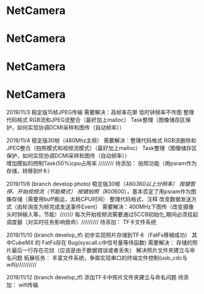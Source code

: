 # NetCamera
# NetCamera
# NetCamera
# NetCamera
   
2019/11/3
稳定版15帧JPEG传输
需要解决：高帧率花屏
         低时钟频率不传图
         整理代码格式
         RGB流和JPEG流整合（最好加上malloc）
         Task整理（图像储存区保护，如何实现协调DCMI采样和图传（自动帧率））
   
   
2019/11/4
稳定版30帧（480Mhz主频）
需要解决：整理代码格式
         RGB流删除和JPEG整合（拍照模式和视频流模式）（最好加上malloc）
         Task整理（图像储存区保护，如何实现协调DCMI采样和图传（自动帧率））   
         增加模拟的控制Task(50%)cpu占用率               ////////
待添加：  拍照功能（用psram作为存储，转移到tf卡）

2019/11/6       (branch develop photo)
稳定版30帧（480*360以上分辨率）
按键暂停、开始视频流（节能模式）
按键拍照（800*600），基本否定了用psram作为图像存储（需要用buff搬运，太耗CPU时间）
整理代码格式、注释
改变数据发送方式（由轮询变为帧完成发送事件Event）
需要解决：400MHz下图传（改变摄像头时钟输入等，节能）///////
         每次开始视频流需要通过SCCB初始化,期间必须挂起调度器（对实时任务影响致命）/////////
待添加： TF卡文件系统


2019/11/10       (branch develop_tf)
初步实现照片存储到TF卡（FatFs移植成功）
其中CubeMX 的 FatFs存在 Bug(syscall.c中信号量等待函数)
需要解决： 存储的照片最后一行存在花纹（应该是由于数据错误或者丢失）
          解决照片文件夹建立与命名问题
拓展任务： 丰富文件系统，争取实现串口的终端文件控制(usb_cdc与wifi)//////////


2019/11/12       (branch develop_tf)
添加TF卡中照片文件夹建立与命名问题
待添加： wifi传输

